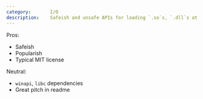 ```yaml
---
category:       I/O
description:    Safeish and unsafe APIs for loading `.so`s, `.dll`s at runtime.
---
```


Pros:
* Safeish
* Popularish
* Typical MIT license

Neutral:
* `winapi`, `libc` dependencies
* Great pitch in readme
